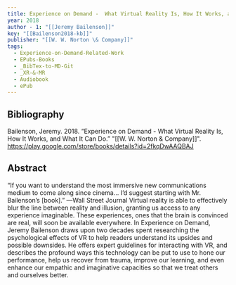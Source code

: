 ```yaml
---
title: Experience on Demand -  What Virtual Reality Is, How It Works, and What It Can Do
year: 2018
author - 1: "[[Jeremy Bailenson]]"
key: "[[Bailenson2018-kb]]"
publisher: "[[W. W. Norton \& Company]]"
tags:
  - Experience-on-Demand-Related-Work
  - EPubs-Books
  - _BibTex-to-MD-Git
  - _XR-&-MR
  - Audiobook
  - ePub
---
```


## Bibliography
Bailenson, Jeremy. 2018. “Experience on Demand -  What Virtual Reality Is, How It Works, and What It Can Do.” "[[W. W. Norton \& Company]]". https://play.google.com/store/books/details?id=2fkqDwAAQBAJ

## Abstract
“If you want to understand the most immersive new communications medium to come along since cinema… I’d suggest starting with Mr. Bailenson’s [book].” —Wall Street Journal Virtual reality is able to effectively blur the line between reality and illusion, granting us access to any experience imaginable. These experiences, ones that the brain is convinced are real, will soon be available everywhere. In Experience on Demand, Jeremy Bailenson draws upon two decades spent researching the psychological effects of VR to help readers understand its upsides and possible downsides. He offers expert guidelines for interacting with VR, and describes the profound ways this technology can be put to use to hone our performance, help us recover from trauma, improve our learning, and even enhance our empathic and imaginative capacities so that we treat others and ourselves better.